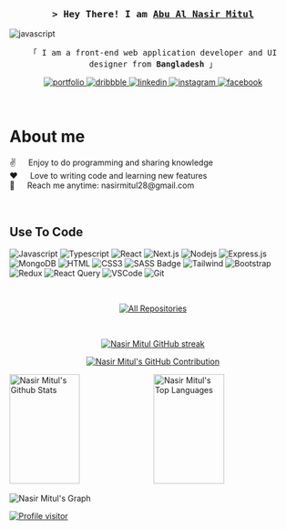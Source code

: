 

<!--[![wakatime](https://wakatime.com/badge/user/eebb3dd8-d9b2-40de-9b88-6fd6cac99dbc.svg)](https://wakatime.com/@eebb3dd8-d9b2-40de-9b88-6fd6cac99dbc)-->

<!-- Intro  -->
<h3 align="center">
    <samp>&gt; Hey There! I am
        <b><a target="_blank" href="nasirmitul.web.app">Abu Al Nasir Mitul</a></b>
    </samp>
</h3>

<img align="center" src="https://user-images.githubusercontent.com/74038190/213910845-af37a709-8995-40d6-be59-724526e3c3d7.gif" alt="javascript" />


<p align="center"> 
  <samp>
    「 I am a front-end web application developer and UI designer from <b>Bangladesh</b> 」
    <br>
  </samp>
</p>

<p align="center">
 <a href="nasirmitul.web.app" target="_blank">
  <img src="https://img.shields.io/badge/portfolio-DC143C?style=for-the-badge&logoColor=white" alt="portfolio" />
 </a>
 <a href="https://dribbble.com/nasirmitul" target="_blank">
  <img src="https://img.shields.io/badge/dribbble-EA4C89?style=for-the-badge&logo=dribbble&logoColor=white" alt="dribbble" />
 </a>
 <a href="https://linkedin.com/in/abu-al-nasir-mitul" target="_blank">
  <img src="https://img.shields.io/badge/LinkedIn-0077B5?style=for-the-badge&logo=linkedin&logoColor=white" alt="linkedin"/>
 </a>
 <a href="https://www.instagram.com/nasir_mitul/" target="_blank">
  <img src="https://img.shields.io/badge/Instagram-fe4164?style=for-the-badge&logo=instagram&logoColor=white" alt="instagram" />
 </a> 
 <a href="https://www.facebook.com/nasirmitul28/" target="_blank">
  <img src="https://img.shields.io/badge/Facebook-3B5998?&style=for-the-badge&logo=facebook&logoColor=white" alt="facebook"  />
  </a> 
</p>
<br />

<!-- About Section -->
 # About me
 
<p>  
 ✌️ &emsp; Enjoy to do programming and sharing knowledge <br/>
 ❤️ &emsp; Love to writing code and learning new features<br/>
 📧 &emsp; Reach me anytime: nasirmitul28@gmail.com<br/>
</p>

<br/>

## Use To Code

![Javascript](https://img.shields.io/badge/Javascript-F0DB4F?style=for-the-badge&labelColor=black&logo=javascript&logoColor=F0DB4F)
![Typescript](https://img.shields.io/badge/Typescript-007acc?style=for-the-badge&labelColor=black&logo=typescript&logoColor=007acc)
![React](https://img.shields.io/badge/-React-61DBFB?style=for-the-badge&labelColor=black&logo=react&logoColor=61DBFB)
![Next.js](https://img.shields.io/badge/next.js-000000?style=for-the-badge&logo=nextdotjs&logoColor=white)
![Nodejs](https://img.shields.io/badge/Nodejs-3C873A?style=for-the-badge&labelColor=black&logo=node.js&logoColor=3C873A)
![Express.js](https://img.shields.io/badge/Express.js-000000?style=for-the-badge&logo=express&logoColor=white)
![MongoDB](https://img.shields.io/badge/MongoDB-4EA94B?style=for-the-badge&logo=mongodb&logoColor=white)
![HTML](https://img.shields.io/badge/HTML5-E34F26?style=for-the-badge&logo=html5&logoColor=white)
![CSS3](https://img.shields.io/badge/CSS3-1572B6?style=for-the-badge&logo=css3&logoColor=white)
![SASS Badge](https://img.shields.io/badge/Sass-CC6699?style=for-the-badge&logo=sass&logoColor=white)
![Tailwind](https://img.shields.io/badge/Tailwind_CSS-092749?style=for-the-badge&logo=tailwindcss&logoColor=06B6D4&labelColor=000000)
![Bootstrap](https://img.shields.io/badge/Bootstrap-563D7C?style=for-the-badge&logo=bootstrap&logoColor=white)
![Redux](https://img.shields.io/badge/Redux-593D88?style=for-the-badge&logo=redux&logoColor=white)
![React Query](https://img.shields.io/badge/-React_Query-FF4154?style=for-the-badge&logo=react%20query&logoColor=white)
![VSCode](https://img.shields.io/badge/Visual_Studio-0078d7?style=for-the-badge&logo=visual%20studio&logoColor=white)
![Git](https://img.shields.io/badge/Git-F05032?style=for-the-badge&logo=git&logoColor=white)

<br/>

<p align="center" width="100%">
  <a href="https://github.com/nasirmitul?tab=repositories" target="_blank"><img alt="All Repositories" title="All Repositories" src="https://img.shields.io/badge/-All%20Repositories-2962FF?style=for-the-badge&logo=koding&logoColor=white"/></a>
</p>

<br/>

<p align="center" width="100%">
  <a href="https://github.com/nasirmitul">
    <img src="https://github-readme-streak-stats.herokuapp.com/?user=nasirmitul&theme=radical&border=7F3FBF&background=0D1117" alt="Nasir Mitul GitHub streak"/>
  </a>
</p>

<p align="center" width="100%">
  <a href="https://github.com/nasirmitul">
    <img src="https://github-profile-summary-cards.vercel.app/api/cards/profile-details?username=nasirmitul&theme=radical" alt="Nasir Mitul's GitHub Contribution"/>
  </a>
</p>

<a> 
    <a href="https://github.com/nasirmitul"><img alt="Nasir Mitul's Github Stats" src="https://denvercoder1-github-readme-stats.vercel.app/api?username=nasirmitul&show_icons=true&count_private=true&theme=react&border_color=7F3FBF&bg_color=0D1117&title_color=F85D7F&icon_color=F8D866" height="192px" width="49.5%"/></a>
  <a href="https://github.com/nasirmitul"><img alt="Nasir Mitul's Top Languages" src="https://denvercoder1-github-readme-stats.vercel.app/api/top-langs/?username=nasirmitul&langs_count=8&layout=compact&theme=react&border_color=7F3FBF&bg_color=0D1117&title_color=F85D7F&icon_color=F8D866" height="192px" width="49.5%"/></a>
  <br/>
</a>


![Nasir Mitul's Graph](https://github-readme-activity-graph.vercel.app/graph?username=nasirmitul&custom_title=Nasir%20Mitul's%20GitHub%20Activity%20Graph&bg_color=0D1117&color=7F3FBF&line=7F3FBF&point=7F3FBF&area_color=FFFFFF&title_color=FFFFFF&area=true)

<a align="center" width="100%" href="https://komarev.com/ghpvc/?username=nasirmitul">
  <img align="center" src="https://komarev.com/ghpvc/?username=nasirmitul&label=Visitors&color=0e75b6&style=flat" alt="Profile visitor" />
</a>
